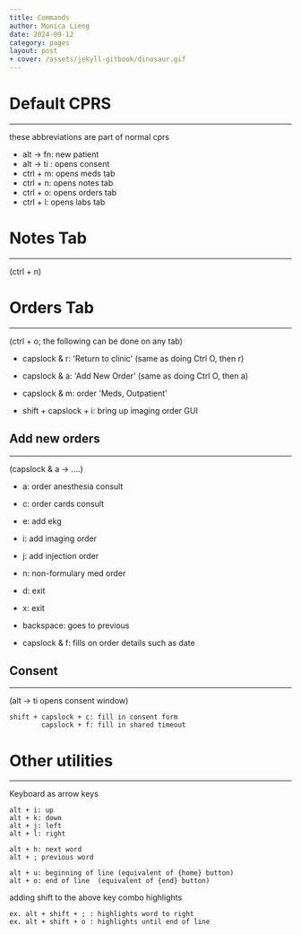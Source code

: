 ```yaml
---
title: Commands
author: Monica Lieng
date: 2024-09-12
category: pages
layout: post
+ cover: /assets/jekyll-gitbook/dinosaur.gif
---
```


# Default CPRS
---------------
these abbreviations are part of normal cprs

* alt -> fn: new patient	
* alt -> ti : opens consent
* ctrl + m: opens meds tab
* ctrl + n: opens notes tab
* ctrl + o: opens orders tab
* ctrl + l: opens labs tab


# Notes Tab
-----------
(ctrl + n)


# Orders Tab
------------
(ctrl + o; the following can be done on any tab)
- capslock & r: 'Return to clinic' 		(same as doing  Ctrl O, then r)
- capslock & a: 'Add New Order' 		(same as doing Ctrl O, then a)
- capslock & m: order 'Meds, Outpatient'

- shift + capslock + i: bring up imaging order GUI


## Add new orders
-----------------
(capslock & a -> ....)
- a: order anesthesia consult
- c: order cards consult
- e: add ekg
- i: add imaging order
- j: add injection order
- n: non-formulary med order

- d: exit
- x: exit
- backspace: goes to previous


- capslock & f: fills on order details such as date

## Consent
----------
(alt -> ti opens consent window)

	shift + capslock + c: fill in consent form
			capslock + f: fill in shared timeout



# Other utilities
-----------------

Keyboard as arrow keys

	alt + i: up
	alt + k: down
	alt + j: left
	alt + l: right

	alt + h: next word
	alt + ; previous word

	alt + u: beginning of line (equivalent of {home} button)
	alt + o: end of line  (equivalent of {end} button)

adding shift to the above key combo highlights

	ex. alt + shift + ; : highlights word to right
	ex. alt + shift + o : highlights until end of line 


